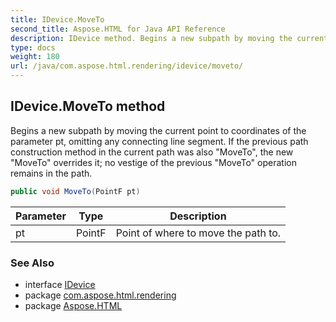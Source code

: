 ```yaml
---
title: IDevice.MoveTo
second_title: Aspose.HTML for Java API Reference
description: IDevice method. Begins a new subpath by moving the current point to coordinates of the parameter pt omitting any connecting line segment. If the previous path construction method in the current path was also MoveTo the new MoveTo overrides it no vestige of the previous MoveTo operation remains in the path
type: docs
weight: 180
url: /java/com.aspose.html.rendering/idevice/moveto/
---
```

## IDevice.MoveTo method

Begins a new subpath by moving the current point to coordinates of the parameter pt, omitting any connecting line segment. If the previous path construction method in the current path was also "MoveTo", the new "MoveTo" overrides it; no vestige of the previous "MoveTo" operation remains in the path.

```java
public void MoveTo(PointF pt)
```

| Parameter | Type | Description |
| --- | --- | --- |
| pt | PointF | Point of where to move the path to. |

### See Also

* interface [IDevice](../)
* package [com.aspose.html.rendering](../../idevice/)
* package [Aspose.HTML](../../../)

